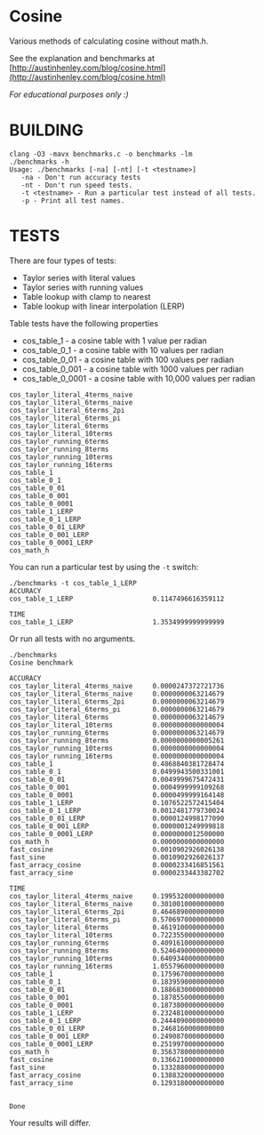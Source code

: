 # Cosine

Various methods of calculating cosine without math.h.

See the explanation and benchmarks at [http://austinhenley.com/blog/cosine.html](http://austinhenley.com/blog/cosine.html)

*For educational purposes only :)*

# BUILDING

```
clang -O3 -mavx benchmarks.c -o benchmarks -lm
./benchmarks -h
Usage: ./benchmarks [-na] [-nt] [-t <testname>]
   -na - Don't run accuracy tests
   -nt - Don't run speed tests.
   -t <testname> - Run a particular test instead of all tests.
   -p - Print all test names.
```

# TESTS

There are four types of tests:

* Taylor series with literal values
* Taylor series with running values
* Table lookup with clamp to nearest
* Table lookup with linear interpolation (LERP)

Table tests have the following properties

* cos_table_1 - a cosine table with 1 value per radian
* cos_table_0_1 - a cosine table with 10 values per radian
* cos_table_0_01 - a cosine table with 100 values per radian
* cos_table_0_001 - a cosine table with 1000 values per radian
* cos_table_0_0001 - a cosine table with 10,000 values per radian

```
cos_taylor_literal_4terms_naive
cos_taylor_literal_6terms_naive
cos_taylor_literal_6terms_2pi
cos_taylor_literal_6terms_pi
cos_taylor_literal_6terms
cos_taylor_literal_10terms
cos_taylor_running_6terms
cos_taylor_running_8terms
cos_taylor_running_10terms
cos_taylor_running_16terms
cos_table_1
cos_table_0_1
cos_table_0_01
cos_table_0_001
cos_table_0_0001
cos_table_1_LERP
cos_table_0_1_LERP
cos_table_0_01_LERP
cos_table_0_001_LERP
cos_table_0_0001_LERP
cos_math_h
```

You can run a particular test by using the `-t` switch:

```
./benchmarks -t cos_table_1_LERP
ACCURACY
cos_table_1_LERP                    0.1147496616359112

TIME
cos_table_1_LERP                    1.3534999999999999
```

Or run all tests with no arguments.

```
./benchmarks 
Cosine benchmark

ACCURACY
cos_taylor_literal_4terms_naive     0.0000247372721736
cos_taylor_literal_6terms_naive     0.0000000063214679
cos_taylor_literal_6terms_2pi       0.0000000063214679
cos_taylor_literal_6terms_pi        0.0000000063214679
cos_taylor_literal_6terms           0.0000000063214679
cos_taylor_literal_10terms          0.0000000000000004
cos_taylor_running_6terms           0.0000000063214679
cos_taylor_running_8terms           0.0000000000005261
cos_taylor_running_10terms          0.0000000000000004
cos_taylor_running_16terms          0.0000000000000004
cos_table_1                         0.4868840381728474
cos_table_0_1                       0.0499943500331001
cos_table_0_01                      0.0049999675472431
cos_table_0_001                     0.0004999999109268
cos_table_0_0001                    0.0000499999164148
cos_table_1_LERP                    0.1076522572415404
cos_table_0_1_LERP                  0.0012481779730024
cos_table_0_01_LERP                 0.0000124998177090
cos_table_0_001_LERP                0.0000001249999818
cos_table_0_0001_LERP               0.0000000012500000
cos_math_h                          0.0000000000000000
fast_cosine                         0.0010902926026138
fast_sine                           0.0010902926026137
fast_arracy_cosine                  0.0000233416851561
fast_arracy_sine                    0.0000233443382702

TIME
cos_taylor_literal_4terms_naive     0.1995320000000000
cos_taylor_literal_6terms_naive     0.3010010000000000
cos_taylor_literal_6terms_2pi       0.4646890000000000
cos_taylor_literal_6terms_pi        0.5706970000000000
cos_taylor_literal_6terms           0.4619100000000000
cos_taylor_literal_10terms          0.7223550000000000
cos_taylor_running_6terms           0.4091610000000000
cos_taylor_running_8terms           0.5246490000000000
cos_taylor_running_10terms          0.6409340000000000
cos_taylor_running_16terms          1.0557960000000000
cos_table_1                         0.1759670000000000
cos_table_0_1                       0.1839590000000000
cos_table_0_01                      0.1886830000000000
cos_table_0_001                     0.1878550000000000
cos_table_0_0001                    0.1873800000000000
cos_table_1_LERP                    0.2324810000000000
cos_table_0_1_LERP                  0.2444090000000000
cos_table_0_01_LERP                 0.2468160000000000
cos_table_0_001_LERP                0.2490870000000000
cos_table_0_0001_LERP               0.2519970000000000
cos_math_h                          0.3563780000000000
fast_cosine                         0.1366210000000000
fast_sine                           0.1332880000000000
fast_arracy_cosine                  0.1388320000000000
fast_arracy_sine                    0.1293180000000000


Done
```

Your results will differ.

